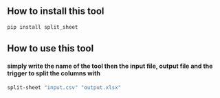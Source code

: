 ## How to install this tool


```bash
pip install split_sheet
```

## How to use this tool

#### simply write the name of the tool then the input file, output file and the trigger to split the columns with

```bash 
split-sheet "input.csv" "output.xlsx" 
```
